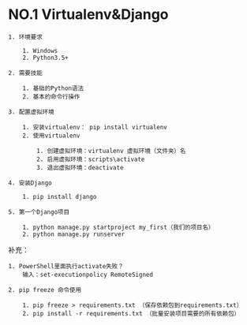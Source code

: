 # NO.1 Virtualenv&Django

    1. 环境要求

        1. Windows
        2. Python3.5+

    2. 需要技能

        1. 基础的Python语法
        2. 基本的命令行操作

    3. 配置虚拟环境

        1. 安装virtualenv： pip install virtualenv
        2. 使用virtualenv

            1. 创建虚拟环境：virtualenv 虚拟环境（文件夹）名
            2. 启用虚拟环境：scripts\activate
            3. 退出虚拟环境：deactivate

    4. 安装Django

        1. pip install django

    5. 第一个Django项目

        1. python manage.py startproject my_first（我们的项目名）
        2. python manage.py runserver 

补充：

    1. PowerShell里面执行activate失败？
        输入：set-executionpolicy RemoteSigned

    2. pip freeze 命令使用

        1. pip freeze > requirements.txt （保存依赖包到requirements.txt）
        2. pip install -r requirements.txt （批量安装项目需要的所有依赖包）


